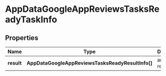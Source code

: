 # AppDataGoogleAppReviewsTasksReadyTaskInfo

## Properties

| Name | Type | Description | Notes |
|------------ | ------------- | ------------- | -------------|
**result** | **AppDataGoogleAppReviewsTasksReadyResultInfo[]** | array of results |[optional]|